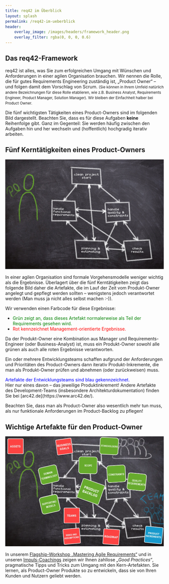 ```yaml
---
title: req42 im Überblick
layout: splash
permalink: /req42-im-ueberblick
header:
    overlay_image: /images/headers/framework_header.png
    overlay_filter: rgba(0, 0, 0, 0.6)
---
```


<div class="splash_text" markdown="1"> 

## Das req42-Framework
req42 ist alles, was Sie zum erfolgreichen Umgang mit Wünschen und Anforderungen in einer agilen Organisation brauchen. Wir nennen die Rolle, die für gutes Requirements Engineering zuständig ist, „Product Owner“ – und folgen damit dem Vorschlag von Scrum. <small> (Sie können in Ihrem Umfeld natürlich andere Bezeichnungen für diese Rolle etablieren, wie z.B. Business Analyst, Requirements Engineer, Product Manager, Solution Manager). Wir bleiben der Einfachheit halber bei Product Owner. </small>

Die fünf wichtigsten Tätigkeiten eines Product-Owners sind im folgenden Bild dargestellt. Beachten Sie, dass es für diese Aufgaben **keine** Reihenfolge gibt. Ganz im Gegenteil: Sie werden häufig zwischen den Aufgaben hin und her wechseln und (hoffentlich) hochgradig iterativ arbeiten.

## Fünf Kerntätigkeiten eines Product-Owners
![](/images/framework/framework_uebersicht.png)

In einer agilen Organisation sind formale Vorgehensmodelle weniger wichtig als die Ergebnisse. Überlagert über die fünf Kerntätigkeiten zeigt das folgende Bild daher die Artefakte, die im Lauf der Zeit vom Produkt-Owner angelegt und gepflegt werden sollten – wenigstens jedoch verantwortet werden (Man muss ja nicht alles selbst machen :-)).

Wir verwenden einen Farbcode für diese Ergebnisse:
* <div style="color:green"> Grün zeigt an, dass dieses Artefakt normalerweise als Teil der Requirements gesehen wird. </div>
* <div style="color:red" >Rot kennzeichnet Management-orientierte Ergebnisse.  </div>

Da der Produkt-Owner eine Kombination aus Manager und Requirements-Engineer (oder Business-Analyst) ist,  muss ein Produkt-Owner sowohl alle grünen als auch alle roten Ergebnisse verantworten.

Ein oder mehrere Entwicklungsteams schaffen aufgrund der Anforderungen und Prioritäten des Product-Owners dann iterativ Produkt-Inkremente, die man als Produkt-Owner prüfen und abnehmen (oder zurückweisen) muss.  
<div style="color:blue"> Artefakte der Entwicklungsteams sind blau gekennzeichnet. </div>  
Hier nur eines davon – das jeweilige Produktinkrement! Andere Artefakte des Development-Teams (insbesondere Architekturdokumentation) finden Sie bei [arc42.de](https://www.arc42.de/).

Beachten Sie, dass man als Product-Owner also wesentlich mehr tun muss, als nur funktionale Anforderungen im Product-Backlog zu pflegen!

## Wichtige Artefakte für den Product-Owner
![](images/framework/Überblick_2_V8_grün.webp)

In unserem [Flagship-Workshop „Mastering Agile Requirements“](/masteringagile) und in unseren [Impuls-Coachings](/coaching) zeigen wir Ihnen zahllose *„Good Practices“*, pragmatische Tipps und Tricks zum Umgang mit den Kern-Artefakten. Sie lernen, als Product-Owner Produkte so zu entwickeln, dass sie von Ihren Kunden und Nutzern geliebt werden.

</div>